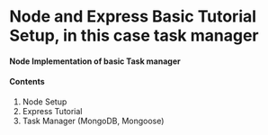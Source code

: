 # Node and Express Basic Tutorial Setup, in this case task manager

#### Node Implementation of basic Task manager


#### Contents
1. Node Setup
2. Express Tutorial
3. Task Manager (MongoDB, Mongoose)

